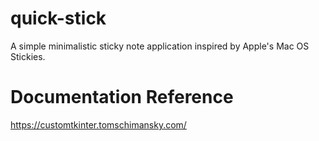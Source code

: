 # quick-stick
A simple minimalistic sticky note application inspired by Apple's Mac OS Stickies.

# Documentation Reference
https://customtkinter.tomschimansky.com/